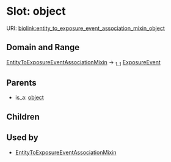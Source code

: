 
# Slot: object




URI: [biolink:entity_to_exposure_event_association_mixin_object](https://w3id.org/biolink/vocab/entity_to_exposure_event_association_mixin_object)


## Domain and Range

[EntityToExposureEventAssociationMixin](EntityToExposureEventAssociationMixin.md) &#8594;  <sub>1..1</sub> [ExposureEvent](ExposureEvent.md)

## Parents

 *  is_a: [object](object.md)

## Children


## Used by

 * [EntityToExposureEventAssociationMixin](EntityToExposureEventAssociationMixin.md)

